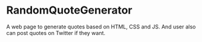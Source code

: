 # RandomQuoteGenerator
A web page to generate quotes based on HTML, CSS and JS. And user also can post quotes on Twitter if they want.
